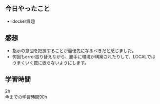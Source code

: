 ## 今日やったこと
- docker課題

## 感想
- 指示の意図を把握することが最優先になるべきだと感じました。
- 何回もerror振り替えながら、勝手に環境が構築されたりして、LOCALではうまくいく罠に嵌らないようにします。

## 学習時間
2h  
今までの学習時間90h
